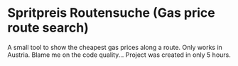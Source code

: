 # Spritpreis Routensuche (Gas price route search)
A small tool to show the cheapest gas prices along a route. Only works in Austria.
Blame me on the code quality... Project was created in only 5 hours.
